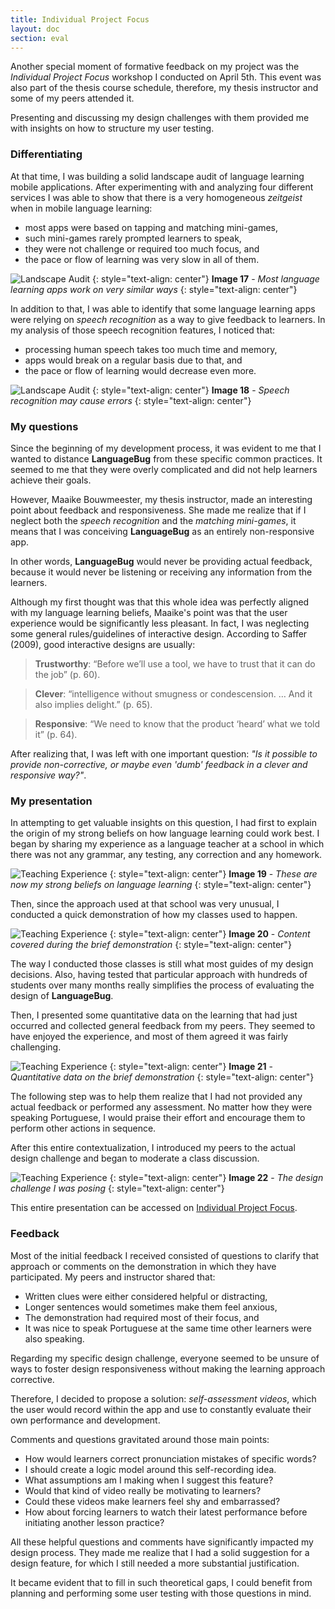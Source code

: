 ```yaml
---
title: Individual Project Focus
layout: doc
section: eval
---
```


Another special moment of formative feedback on my project was the *Individual Project Focus* workshop I conducted on April 5th. This event was also part of the thesis course schedule, therefore, my thesis instructor and some of my peers attended it. 

Presenting and discussing my design challenges with them provided me with insights on how to structure my user testing.

### Differentiating

At that time, I was building a solid landscape audit of language learning mobile applications. After experimenting with and analyzing four different services I was able to show that there is a very homogeneous *zeitgeist* when in mobile language learning:

* most apps were based on tapping and matching mini-games,
* such mini-games rarely prompted learners to speak,
* they were not challenge or required too much focus, and
* the pace or flow of learning was very slow in all of them.

![Landscape Audit](/images/eval-ipf-la.png)
{: style="text-align: center"}
**Image 17** - _Most language learning apps work on very similar ways_
{: style="text-align: center"}

In addition to that, I was able to identify that some language learning apps were relying on *speech recognition* as a way to give feedback to learners. In my analysis of those speech recognition features, I noticed that:

* processing human speech takes too much time and memory,
* apps would break on a regular basis due to that, and
* the pace or flow of learning would decrease even more.

![Landscape Audit](/images/eval-ipf-sr.png)
{: style="text-align: center"}
**Image 18** - _Speech recognition may cause errors_
{: style="text-align: center"}

### My questions

Since the beginning of my development process, it was evident to me that I wanted to distance **LanguageBug** from these specific common practices. It seemed to me that they were overly complicated and did not help learners achieve their goals.

However, Maaike Bouwmeester, my thesis instructor, made an interesting point about feedback and responsiveness. She made me realize that if I neglect both the *speech recognition* and the *matching mini-games*, it means that I was conceiving **LanguageBug** as an entirely non-responsive app.

In other words, **LanguageBug** would never be providing actual feedback, because it would never be listening or receiving any information from the learners. 

Although my first thought was that this whole idea was perfectly aligned with my language learning beliefs, Maaike's point was that the user experience would be significantly less pleasant. In fact, I was neglecting some general rules/guidelines of interactive design. According to Saffer (2009), good interactive designs are usually:

> **Trustworthy**: “Before we’ll use a tool, we have to trust that it can do the job” (p. 60).

> **Clever**: “intelligence without smugness or condescension. … And it also implies delight.” (p. 65).

> **Responsive**: “We need to know that the product ‘heard’ what we told it” (p. 64).

After realizing that, I was left with one important question: *"Is it possible to provide non-corrective, or maybe even 'dumb' feedback in a clever and responsive way?"*.

### My presentation

In attempting to get valuable insights on this question, I had first to explain the origin of my strong beliefs on how language learning could work best. I began by sharing my experience as a language teacher at a school in which there was not any grammar, any testing, any correction and any homework.

![Teaching Experience](/images/eval-ipf-eg.png)
{: style="text-align: center"}
**Image 19** - _These are now my strong beliefs on language learning_
{: style="text-align: center"}

Then, since the approach used at that school was very unusual, I conducted a quick demonstration of how my classes used to happen. 

![Teaching Experience](/images/eval-ipf-opi.png)
{: style="text-align: center"}
**Image 20** - _Content covered during the brief demonstration_
{: style="text-align: center"}

The way I conducted those classes is still what most guides of my design decisions. Also, having tested that particular approach with hundreds of students over many months really simplifies the process of evaluating the design of **LanguageBug**.

Then, I presented some quantitative data on the learning that had just occurred and collected general feedback from my peers. They seemed to have enjoyed the experience, and most of them agreed it was fairly challenging.

![Teaching Experience](/images/eval-ipf-data.png)
{: style="text-align: center"}
**Image 21** - _Quantitative data on the brief demonstration_
{: style="text-align: center"}

The following step was to help them realize that I had not provided any actual feedback or performed any assessment. No matter how they were speaking Portuguese, I would praise their effort and encourage them to perform other actions in sequence.

After this entire contextualization, I introduced my peers to the actual design challenge and began to moderate a class discussion.

![Teaching Experience](/images/eval-ipf-question.png)
{: style="text-align: center"}
**Image 22** - _The design challenge I was posing_
{: style="text-align: center"}

This entire presentation can be accessed on [Individual Project Focus](/presentations/individual-project-focus/index.html).

### Feedback

Most of the initial feedback I received consisted of questions to clarify that approach or comments on the demonstration in which they have participated. My peers and instructor shared that:

* Written clues were either considered helpful or distracting,
* Longer sentences would sometimes make them feel anxious, 
* The demonstration had required most of their focus, and
* It was nice to speak Portuguese at the same time other learners were also speaking.

Regarding my specific design challenge, everyone seemed to be unsure of ways to foster design responsiveness without making the learning approach corrective. 

Therefore, I decided to propose a solution: *self-assessment videos*, which the user would record within the app and use to constantly evaluate their own performance and development.

Comments and questions gravitated around those main points:

* How would learners correct pronunciation mistakes of specific words?
* I should create a logic model around this self-recording idea.
* What assumptions am I making when I suggest this feature?
* Would that kind of video really be motivating to learners?
* Could these videos make learners feel shy and embarrassed?
* How about forcing learners to watch their latest performance before initiating another lesson practice?

All these helpful questions and comments have significantly impacted my design process. They made me realize that I had a solid suggestion for a design feature, for which I still needed a more substantial justification. 

It became evident that to fill in such theoretical gaps, I could benefit from planning and performing some user testing with those questions in mind.